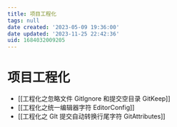```yaml
---
title: 项目工程化
tags: null
date created: '2023-05-09 19:36:00'
date updated: '2023-11-25 22:42:36'
uid: 1684032009205
---
```


# 项目工程化

- [[工程化之忽略文件 GitIgnore 和提交空目录 GitKeep]]
- [[工程化之统一编辑器字符 EditorConfig]]
- [[工程化之 GIt 提交自动转换行尾字符 GitAttributes]]
